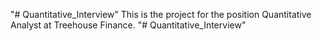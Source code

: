 "# Quantitative_Interview" 
This is the project for the position Quantitative Analyst at Treehouse Finance.
"# Quantitative_Interview" 
